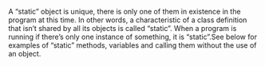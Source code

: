 A “static” object is unique, there is only one of them in existence in the program at this time. In other words, a characteristic of a class definition that isn’t shared by all its objects is called “static”. When a program is running if there’s only one instance of something, it is “static”.See below for examples of “static” methods, variables and calling them without the use of an object.


